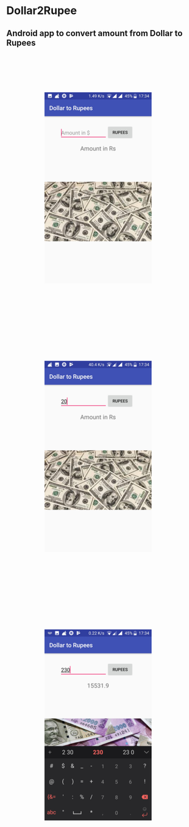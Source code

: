 # Dollar2Rupee

## Android app to convert amount from Dollar to Rupees


<img src="Start.jpg"  style="margin:100px" height="500"   />

<img src="Amount.jpg"  style="margin:100px" height="500"    />

<img src="Conversion.jpg"  style="margin:100px" height="500"  />

